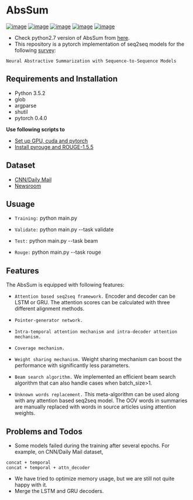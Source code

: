 # AbsSum

[![image](https://img.shields.io/badge/Made%20with-Python-1f425f.svg)](https://www.python.org/)
[![image](https://img.shields.io/pypi/l/ansicolortags.svg)](https://github.com/tshi04/AbsSum/blob/master/LICENSE)
[![image](https://img.shields.io/github/contributors/Naereen/StrapDown.js.svg)](https://github.com/tshi04/AbsSum/graphs/contributors)
[![image](https://img.shields.io/github/issues/Naereen/StrapDown.js.svg)](https://github.com/tshi04/AbsSum/issues)
[![image](https://img.shields.io/badge/arXiv-1805.09461-red.svg?style=flat)](https://github.com/tshi04/AbsSum)

- Check python2.7 version of AbsSum from [here](https://github.com/tshi04/textsum/tree/master/tools/codes_python2.7).
- This repository is a pytorch implementation of seq2seq models for the following [survey](https://github.com/tshi04/AbsSum):

```Neural Abstractive Summarization with Sequence-to-Sequence Models```

## Requirements and Installation

- Python 3.5.2
- glob
- argparse
- shutil
- pytorch 0.4.0

**Use following scripts to**

- [Set up GPU, cuda and pytorch](https://github.com/tshi04/AbsSum/tree/master/tools/config_server)
- [Install pyrouge and ROUGE-1.5.5](https://github.com/tshi04/textsum/tree/master/tools/rouge_package)

## Dataset

- [CNN/Daily Mail](https://github.com/abisee/pointer-generator)
- [Newsroom](https://github.com/tshi04/textsum/tree/master/tools/newsroom_process)

## Usuage

- ```Training:``` python main.py 

- ```Validate:``` python main.py --task validate

- ```Test:``` python main.py --task beam

- ```Rouge:``` python main.py --task rouge


## Features

The AbsSum is equipped with following features:

- ```Attention based seq2seq framework.``` 
Encoder and decoder can be LSTM or GRU. The attention scores can be calculated with three different alignment methods.

- ```Pointer-generator network.```

- ```Intra-temporal attention mechanism and intra-decoder attention mechanism.```

- ```Coverage mechanism.```

- ```Weight sharing mechanism.```
Weight sharing mechanism can boost the performance with significantly less parameters.

- ```Beam search algorithm.```
We implemented an efficient beam search algorithm that can also handle cases when batch_size>1.

- ```Unknown words replacement.```
This meta-algorithm can be used along with any attention based seq2seq model.
The OOV words <unk> in summaries are manually replaced with words in source articles using attention weights.


## Problems and Todos

- Some models failed during the training after several epochs. For example, on CNN/Daily Mail dataset,
```
concat + temporal
concat + temporal + attn_decoder
```
- We have tried to optimize memory usage, but we are still not quite happy with it.
- Merge the LSTM and GRU decoders.








